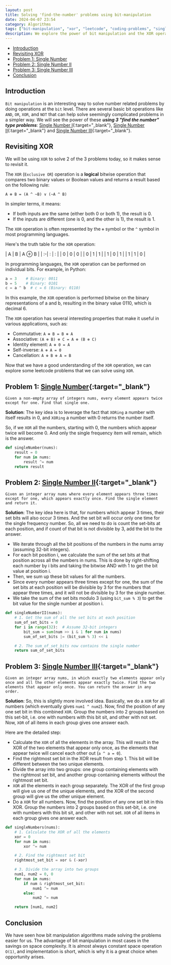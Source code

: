 ```yaml
---
layout: post
title: Solving 'find-the-number' problems using bit-manipulation
date: 2024-04-07 23:54
category: Algorithms
tags: ["bit-manipulation", "xor", "leetcode", "coding-problems", "single-number", "single-number-ii", "single-number-iii"]
description: We explore the power of bit manipulation and the XOR operation in solving coding problems involving finding unique elements in an array.
---
```


<!-- TOC start (generated with https://github.com/derlin/bitdowntoc) -->

- [Introduction](#introduction)
- [Revisiting XOR](#revisiting-xor)
- [Problem 1: Single Number](#problem-1-single-number)
- [Problem 2: Single Number II](#problem-2-single-number-ii)
- [Problem 3: Single Number III](#problem-3-single-number-iii)
- [Conclusion](#conclusion)

<!-- TOC end -->

<!-- TOC --><a href="#" name="introduction"></a>
## Introduction

`Bit manipulation` is an interesting way to solve number related problems by doing operations at the `bit` level. There are several basic bit operations like `AND`, `OR`, `XOR`, and `NOT` that can help solve seemingly complicated problems in a simpler way. We will see the power of these ***using 3 "find the number" type problems***: [Single Number I](https://leetcode.com/problems/single-number/description/){:target="_blank"}, [Single Number II](https://leetcode.com/problems/single-number-ii/description/){:target="_blank"} and [Single Number III](https://leetcode.com/problems/single-number-iii/description/){:target="_blank"}.

<!-- TOC --><a href="#" name="revisiting-xor"></a>
## Revisiting XOR

We will be using `XOR` to solve 2 of the 3 problems today, so it makes sense to revisit it.

The `XOR` (`Exclusive OR`) operation is a **logical** bitwise operation that compares two binary values or Boolean values and returns a result based on the following rule:

```
A ⊕ B = (A ^ ~B) ∨ (~A ^ B)
```
In simpler terms, it means:
- If both inputs are the same (either both 0 or both 1), the result is 0.
- If the inputs are different (one is 0, and the other is 1), the result is 1.

The `XOR` operation is often represented by the `⊕` symbol or the `^` symbol in most programming languages.

Here's the truth table for the `XOR` operation:

| A | B | A ⊕ B |
| :-| : | : |
| 0 | 0 | 0 |
| 0 | 1 | 1 |
| 1 | 0 | 1 |
| 1 | 1 | 0 |


In programming languages, the `XOR` operation can be performed on individual bits. For example, in Python:

```python
a = 3    # Binary: 0011
b = 5    # Binary: 0101
c = a ^ b  # c = 6 (Binary: 0110)
```

In this example, the `XOR` operation is performed bitwise on the binary representations of a and b, resulting in the binary value 0110, which is decimal 6.

The `XOR` operation has several interesting properties that make it useful in various applications, such as:

- Commutative: `A ⊕ B = B ⊕ A`
- Associative: `(A ⊕ B) ⊕ C = A ⊕ (B ⊕ C)`
- Identity element: `A ⊕ 0 = A`
- Self-inverse: `A ⊕ A = 0`
- Cancellation: `A ⊕ B ⊕ A = B`

Now that we have a good understanding of the `XOR` operation, we can explore some leetcode problems that we can solve using `XOR`.

<!-- TOC --><a href="#" name="problem-1-single-number"></a>
## Problem 1: [Single Number](https://leetcode.com/problems/single-number/description/){:target="_blank"}

`Given a non-empty array of integers nums, every element appears twice except for one. Find that single one.`

**Solution**: The key idea is to leverage the fact that `XORing` a number with itself results in 0, and `XORing` a number with 0 returns the number itself.

So, if we `XOR` all the numbers, starting with 0, the numbers which appear twice will become 0. And only the single frequency item will remain, which is the answer.

```python
def singleNumber(nums):
    result = 0
    for num in nums:
        result ^= num
    return result
```

<!-- TOC --><a href="#" name="problem-2-single-number-ii"></a>
## Problem 2: [Single Number II](https://leetcode.com/problems/single-number-ii/description/){:target="_blank"}

`Given an integer array nums where every element appears three times except for one, which appears exactly once. Find the single element and return it.`

**Solution**: The key idea here is that, for numbers which appear 3 times, their set bits will also occur 3 times. And the set bit will occur only one time for the single frequency number. So, all we need to do is count the set-bits at each position, and if count of that bit is not divisible by 3, add the bit to the answer.

- We iterate through all the bit positions of the numbers in the nums array (assuming 32-bit integers).
- For each bit position i, we calculate the sum of the set bits at that position across all the numbers in nums. This is done by right-shifting each number by i bits and taking the bitwise AND with 1 to get the bit value at position i.
- Then, we sum up these bit values for all the numbers.
- Since every number appears three times except for one, the sum of the set bits at each position will be divisible by 3 for the numbers that appear three times, and it will not be divisible by 3 for the single number.
- We take the sum of the set bits modulo 3 (using `bit_sum % 3`) to get the bit value for the single number at position i.

```python
def singleNumberII(nums):
    # 1. Get the sum of all the set bits at each position
    sum_of_set_bits = 0
    for i in range(32):  # Assume 32-bit integers
        bit_sum = sum(num >> i & 1 for num in nums)
        sum_of_set_bits |= (bit_sum % 3) << i

    # 2. The sum_of_set_bits now contains the single number
    return sum_of_set_bits
```


<!-- TOC --><a href="#" name="problem-3-single-number-iii"></a>
## Problem 3: [Single Number III](https://leetcode.com/problems/single-number-iii/description/){:target="_blank"}

`Given an integer array nums, in which exactly two elements appear only once and all the other elements appear exactly twice. Find the two elements that appear only once. You can return the answer in any order.`

**Solution**: So, this is slightly more involved idea. Basically, we do a `XOR` for all numbers (which eventually gives `num1 ^ num2`). Now, find the position of any one set bit in this combined `XOR`. Group the numbers into 2 groups based on this set-bit, i.e. one with numbers with this bit sit, and other with not set. Now, `XOR` of all items in each group gives one answer each. 

Here are the detailed step:

- Calculate the `XOR` of all the elements in the array. This will result in the XOR of the two elements that appear only once, as the elements that appear twice will cancel each other out (`a ^ a = 0`).
- Find the rightmost set bit in the XOR result from step 1. This bit will be different between the two unique elements.
- Divide the array into two groups: one group containing elements with the rightmost set bit, and another group containing elements without the rightmost set bit.
- `XOR` all the elements in each group separately. The XOR of the first group will give us one of the unique elements, and the XOR of the second group will give us the other unique element.
- Do a `XOR` for all numbers. Now, find the position of any one set bit in this XOR. Group the numbers into 2 groups based on this set-bit, i.e. one with numbers with this bit sit, and other with not set. `XOR` of all items in each group gives one answer each.

```python
def singleNumbers(nums):
    # 1. Calculate the XOR of all the elements
    xor = 0
    for num in nums:
        xor ^= num

    # 2. Find the rightmost set bit
    rightmost_set_bit = xor & (-xor)

    # 3. Divide the array into two groups
    num1, num2 = 0, 0
    for num in nums:
        if num & rightmost_set_bit:
            num1 ^= num
        else:
            num2 ^= num

    return [num1, num2]
```

<!-- TOC --><a href="#" name="conclusion"></a>
## Conclusion

We have seen how bit manipulation algorithms made solving the problems easier for us. The advantage of bit manipulation in most cases in the savings on space complexity. It is almost always constant space operation `O(1)`, and implementation is short, which is why it is a great choice when opportunity arises.